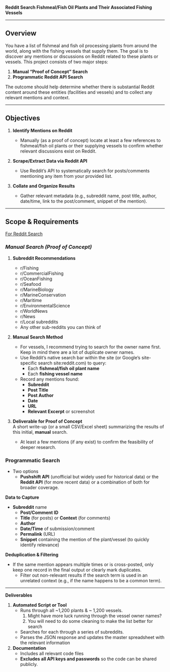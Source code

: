 **Reddit Search Fishmeal/Fish Oil Plants and Their Associated Fishing Vessels**

---

## **Overview**

You have a list of fishmeal and fish oil processing plants from around the world, along with the fishing vessels that supply them. The goal is to discover any mentions or discussions on Reddit related to these plants or vessels. This project consists of two major steps:

1. **Manual “Proof of Concept” Search**  
2. **Programmatic Reddit API Search**

The outcome should help determine whether there is substantial Reddit content around these entities (facilities and vessels) and to collect any relevant mentions and context.

---

## **Objectives**

1. **Identify Mentions on Reddit**

   * Manually (as a proof of concept) locate at least a few references to fishmeal/fish oil plants or their supplying vessels to confirm whether relevant discussions exist on Reddit.  
2. **Scrape/Extract Data via Reddit API**

   * Use Reddit’s API to systematically search for posts/comments mentioning any item from your provided list.  
3. **Collate and Organize Results**

   * Gather relevant metadata (e.g., subreddit name, post title, author, date/time, link to the post/comment, snippet of the mention).

---

## **Scope & Requirements**

[For Reddit Search](https://docs.google.com/spreadsheets/d/1_nMC0J9VwTYgKlMIEMu88SQTtp8D4tehObcsqPHdwZU/edit?usp=sharing)

### *Manual Search (Proof of Concept)*

1. **Subreddit Recommendations**  
   * r/Fishing  
   * r/CommercialFishing  
   * r/OceanFishing  
   * r/Seafood  
   * r/MarineBiology  
   * r/MarineConservation  
   * r/Maritime  
   * r/EnvironmentalScience  
   * r/WorldNews  
   * r/News  
   * r/Local subreddits  
   * Any other sub-reddits you can think of

2. **Manual Search Method**

   * For vessels, I recommend trying to search for the owner name first. Keep in mind there are a lot of duplicate owner names.   
   * Use Reddit’s native search bar within the site (or Google’s site-specific search site:reddit.com) to query:  
     * Each **fishmeal/fish oil plant name**  
     * Each **fishing vessel name**  
   * Record any mentions found:  
     * **Subreddit**  
     * **Post Title**  
     * **Post Author**  
     * **Date**  
     * **URL**  
     * **Relevant Excerpt** or screenshot  
3. **Deliverable for Proof of Concept**  
   A short write-up (or a small CSV/Excel sheet) summarizing the results of this initial, **manual** search.  
   * At least a few mentions (if any exist) to confirm the feasibility of deeper research.

### **Programmatic Search** 

* Two options  
  *  **Pushshift API** (unofficial but widely used for historical data) or the **Reddit API** (for more recent data) or a combination of both for broader coverage.

**Data to Capture**

* **Subreddit** name  
  * **Post/Comment ID**  
  * **Title** (for posts) or **Context** (for comments)  
  * **Author**  
  * **Date/Time** of submission/comment  
  * **Permalink** (URL)  
  * **Snippet** containing the mention of the plant/vessel (to quickly identify relevance)

**Deduplication & Filtering**

* If the same mention appears multiple times or is cross-posted, only keep one record in the final output or clearly mark duplicates.  
  * Filter out non-relevant results if the search term is used in an unrelated context (e.g., if the name happens to be a common term).

---

**Deliverables**

1. **Automated Script or Tool**  
   * Runs through all \~1,200 plants & \~ 1,200 vessels.  
     1. Might have more luck running through the vessel owner names?   
     2. You will need to do some cleaning to make the list better for search  
   * Searches for each through a series of subreddits.  
   * Parses the JSON response and updates the master spreadsheet with the relevant information  
2. **Documentation**  
   * Includes all relevant code files  
   * **Excludes all API keys and passwords** so the code can be shared publicly.

